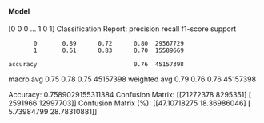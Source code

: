 #### Model
[0 0 0 ... 1 0 1]
Classification Report:
              precision    recall  f1-score   support

           0       0.89      0.72      0.80  29567729
           1       0.61      0.83      0.70  15589669

    accuracy                           0.76  45157398
   macro avg       0.75      0.78      0.75  45157398
weighted avg       0.79      0.76      0.76  45157398

Accuracy: 0.7589029155311384
Confusion Matrix:
[[21272378  8295351]
 [ 2591966 12997703]]
Confusion Matrix (%):
[[47.10718275 18.36986046]
 [ 5.73984799 28.78310881]]
